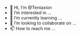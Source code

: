 - 👋 Hi, I’m @Tentaxion
- 👀 I’m interested in ...
- 🌱 I’m currently learning ...
- 💞️ I’m looking to collaborate on ...
- 📫 How to reach me ...

<!---
Tentaxion/Tentaxion is a ✨ special ✨ repository because its `README.md` (this file) appears on your GitHub profile.
You can click the Preview link to take a look at your changes.
--->
